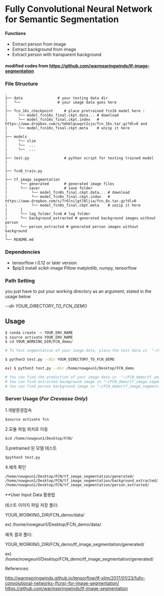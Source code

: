 # Fully Convolutional Neural Network for Semantic Segmentation



#### Functions

- Extract person from image
- Extract background from image
- Extract person with transparent background



#### modified codes from https://github.com/warmspringwinds/tf-image-segmentation

### File Structure
    .
    ├── data                # your testing data dir
    |   └──                 # your image data goes here 
    |
    ├── fcn_16s_checkpoint     # place pretrained fcn16 model here :
    |     └── model_fcn16s_final.ckpt.data... # download 
    |     └── model_fcn16s_final.ckpt.index   # https://www.dropbox.com/s/tmhblqcwqvt2zjo/fcn_16s.tar.gz?dl=0 and 
    |     └── model_fcn16s_final.ckpt.meta    # unzip it here
    |     
    ├── models              
    |     └── slim
    |     └──  ...
    |     └──  ...
    |     
    ├── test.py                # python script for testing trained model
    |
    |
    ├── fcn8_train.py
    |
    ├── tf_image_segmentation
    |      └── generated       # generated image files
    |      └── saver           # save folder
    |           └── model_fcn8s_final.ckpt.data... # download 
    |           └── model_fcn8s_final.ckpt.index   # https://www.dropbox.com/s/7r6lnilgt78ljia/fcn_8s.tar.gz?dl=0
    |           └── model_fcn8s_final.ckpt.meta    # unzip it here
    |      |
    |      └── log_folder_fcn8 # log folder
    |      └── background_extracted # generated background images without person
    |      └── person_extracted # generated person images without background
    |     
    └── README.md
  

### Dependencies
- tensorflow r.0.12 or later version
- $pip3 install scikit-image Pillow matplotlib, numpy, tensorflow


### Path Setting

you just have to put your working directory as an argument, stated in the usage below

*--dir YOUR_DIRECTORY_TO_FCN_DEMO*


## Usage
```sh
$ conda create -n YOUR_ENV_NAME
$ source activate YOUR_ENV_NAME
$ cd YOUR_WORKING_DIR/FCN_demo/

# To Test segmentation of your image data, place the test data in  "~/FCN_demo/data/" directory 

$ python3 test.py --dir YOUR_DIRECTORY_TO_FCN_DEMO

ex) $ python3 test.py --dir /home/nowgeun1/Desktop/FCN_demo

# You can find the prediction of your image data in  "~/FCN_demo/tf_image_segmentation/generated/"
# You can find extracted background image in "~/FCN_demo/tf_image_segmentation/background_extracted/"
# You can find person background image in "~/FCN_demo/tf_image_segmentation/person_extracted/"
```

### Server Usage (*For Crevasse Only*)

1.개발환경접속
```
$source activate fcn
```

2.모듈 파일 위치로 이동
```
$cd /home/nowgeun1/Desktop/FCN/
```


3.pretrained 된 모델 테스트
```
$python3 test.py
```


4.예측 확인
```
/home/nowgeun1/Desktop/FCN/tf_image_segmentation/generated/
/home/nowgeun1/Desktop/FCN/tf_image_segmentation/background_extracted/
/home/nowgeun1/Desktop/FCN/tf_image_segmentation/person_extracted/
```


**User Input Data 활용법

테스트 이미지 파일 저장 폴더:

YOUR_WORKING_DIR/FCN_demo/data/

ex) /home/nowgeun1/Desktop/FCN_demo/data/


예측 결과 폴더:

YOUR_WORKING_DIR/FCN_demo/tf_image_segmentation/generated/

ex) /home/nowgeun1/Desktop/FCN_demo/tf_image_segmentation/generated/



References:

http://warmspringwinds.github.io/tensorflow/tf-slim/2017/01/23/fully-convolutional-networks-(fcns)-for-image-segmentation/
https://github.com/warmspringwinds/tf-image-segmentation
